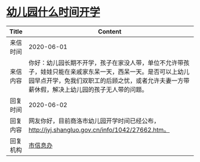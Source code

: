 # <a href="http://www.shangluo.gov.cn/zmhd/ldxxxx.jsp?urltype=leadermail.LeaderMailContentUrl&wbtreeid=1112&leadermailid=5944">幼儿园什么时间开学</a>
|Title|Content|
|:---:|---|
|来信时间|2020-06-01|
|来信内容|你好：幼儿园长期不开学，孩子在家没人带，单位不允许带孩子，娃娃只能在亲戚家东呆一天，西呆一天。是否可以上幼儿园早点开学，免我们双职工的后顾之忧，或者允许夫妻一方带薪休假，解决上幼儿园的孩子无人带的问题。|
|回复时间|2020-06-02|
|回复内容|网友你好，目前商洛市幼儿园开学时间已经公布，http://jyj.shangluo.gov.cn/info/1042/27662.htm。|
|回复机构|<a href="../../categories/agencies/市信息办.md">市信息办</a>|
